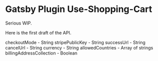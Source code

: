 # Gatsby Plugin Use-Shopping-Cart

Serious WIP.

Here is the first draft of the API.

checkoutMode - String
stripePublicKey - String
successUrl - String
cancelUrl - String
currency - String
allowedCountries - Array of strings
billingAddressCollection - Boolean

